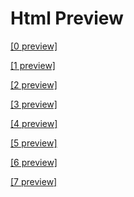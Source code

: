 # Html Preview
<a href="https://htmlpreview.github.io/?https://github.com/Dkazem91/AirBnB_clone/blob/master/web_static/0-index.html" target="_blank">[0 preview]</a>

<a href="https://htmlpreview.github.io/?https://github.com/Dkazem91/AirBnB_clone/blob/master/web_static/1-index.html" target="_blank">[1 preview]</a>

<a href="https://htmlpreview.github.io/?https://github.com/Dkazem91/AirBnB_clone/blob/master/web_static/2-index.html" target="_blank">[2 preview]</a>

<a href="https://htmlpreview.github.io/?https://github.com/Dkazem91/AirBnB_clone/blob/master/web_static/3-index.html" target="_blank">[3 preview]</a>

<a href="https://htmlpreview.github.io/?https://github.com/Dkazem91/AirBnB_clone/blob/master/web_static/4-index.html" target="_blank">[4 preview]</a>

<a href="https://htmlpreview.github.io/?https://github.com/Dkazem91/AirBnB_clone/blob/master/web_static/5-index.html" target="_blank">[5 preview]</a>

<a href="https://htmlpreview.github.io/?https://github.com/Dkazem91/AirBnB_clone/blob/master/web_static/6-index.html" target="_blank">[6 preview]</a>

<a href="https://htmlpreview.github.io/?https://github.com/Dkazem91/AirBnB_clone/blob/master/web_static/7-index.html" target="_blank">[7 preview]</a>
